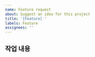 ```yaml
---
name: Feature request
about: Suggest an idea for this project
title: '[Feature] '
labels: Feature
assignees: ''
---
```


## 작업 내용
